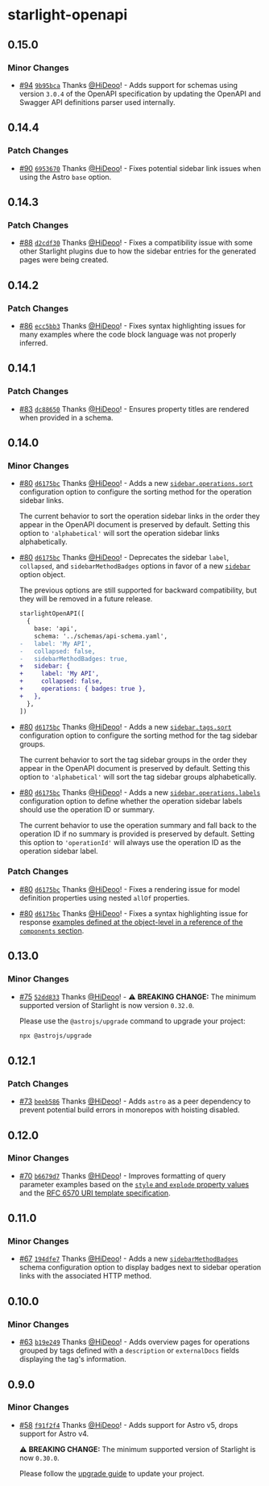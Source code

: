 # starlight-openapi

## 0.15.0

### Minor Changes

- [#94](https://github.com/HiDeoo/starlight-openapi/pull/94) [`9b95bca`](https://github.com/HiDeoo/starlight-openapi/commit/9b95bca2f91225a096393d5e0584b6def658c23d) Thanks [@HiDeoo](https://github.com/HiDeoo)! - Adds support for schemas using version `3.0.4` of the OpenAPI specification by updating the OpenAPI and Swagger API definitions parser used internally.

## 0.14.4

### Patch Changes

- [#90](https://github.com/HiDeoo/starlight-openapi/pull/90) [`6953670`](https://github.com/HiDeoo/starlight-openapi/commit/6953670897d4fad2125bf66f31bfe936e9d1ba3d) Thanks [@HiDeoo](https://github.com/HiDeoo)! - Fixes potential sidebar link issues when using the Astro `base` option.

## 0.14.3

### Patch Changes

- [#88](https://github.com/HiDeoo/starlight-openapi/pull/88) [`d2cdf30`](https://github.com/HiDeoo/starlight-openapi/commit/d2cdf3008aa7693b73d306f7d2fe2e0cc2f9e05a) Thanks [@HiDeoo](https://github.com/HiDeoo)! - Fixes a compatibility issue with some other Starlight plugins due to how the sidebar entries for the generated pages were being created.

## 0.14.2

### Patch Changes

- [#86](https://github.com/HiDeoo/starlight-openapi/pull/86) [`ecc5bb3`](https://github.com/HiDeoo/starlight-openapi/commit/ecc5bb3c710a0f0f426198c5af980ec95c964cba) Thanks [@HiDeoo](https://github.com/HiDeoo)! - Fixes syntax highlighting issues for many examples where the code block language was not properly inferred.

## 0.14.1

### Patch Changes

- [#83](https://github.com/HiDeoo/starlight-openapi/pull/83) [`dc88650`](https://github.com/HiDeoo/starlight-openapi/commit/dc886506e811b78512a3c87702fe4c8372e1fae5) Thanks [@HiDeoo](https://github.com/HiDeoo)! - Ensures property titles are rendered when provided in a schema.

## 0.14.0

### Minor Changes

- [#80](https://github.com/HiDeoo/starlight-openapi/pull/80) [`d6175bc`](https://github.com/HiDeoo/starlight-openapi/commit/d6175bc807b52e4d38e3771b83df16b11346a25a) Thanks [@HiDeoo](https://github.com/HiDeoo)! - Adds a new [`sidebar.operations.sort`](https://starlight-openapi.vercel.app/configuration/#sort) configuration option to configure the sorting method for the operation sidebar links.

  The current behavior to sort the operation sidebar links in the order they appear in the OpenAPI document is preserved by default. Setting this option to `'alphabetical'` will sort the operation sidebar links alphabetically.

- [#80](https://github.com/HiDeoo/starlight-openapi/pull/80) [`d6175bc`](https://github.com/HiDeoo/starlight-openapi/commit/d6175bc807b52e4d38e3771b83df16b11346a25a) Thanks [@HiDeoo](https://github.com/HiDeoo)! - Deprecates the sidebar `label`, `collapsed`, and `sidebarMethodBadges` options in favor of a new [`sidebar`](https://starlight-openapi.vercel.app/configuration/#sidebar) option object.

  The previous options are still supported for backward compatibility, but they will be removed in a future release.

  ```diff
  starlightOpenAPI([
    {
      base: 'api',
      schema: '../schemas/api-schema.yaml',
  -   label: 'My API',
  -   collapsed: false,
  -   sidebarMethodBadges: true,
  +   sidebar: {
  +     label: 'My API',
  +     collapsed: false,
  +     operations: { badges: true },
  +   },
    },
  ])
  ```

- [#80](https://github.com/HiDeoo/starlight-openapi/pull/80) [`d6175bc`](https://github.com/HiDeoo/starlight-openapi/commit/d6175bc807b52e4d38e3771b83df16b11346a25a) Thanks [@HiDeoo](https://github.com/HiDeoo)! - Adds a new [`sidebar.tags.sort`](https://starlight-openapi.vercel.app/configuration/#sort-1) configuration option to configure the sorting method for the tag sidebar groups.

  The current behavior to sort the tag sidebar groups in the order they appear in the OpenAPI document is preserved by default. Setting this option to `'alphabetical'` will sort the tag sidebar groups alphabetically.

- [#80](https://github.com/HiDeoo/starlight-openapi/pull/80) [`d6175bc`](https://github.com/HiDeoo/starlight-openapi/commit/d6175bc807b52e4d38e3771b83df16b11346a25a) Thanks [@HiDeoo](https://github.com/HiDeoo)! - Adds a new [`sidebar.operations.labels`](https://starlight-openapi.vercel.app/configuration/#labels) configuration option to define whether the operation sidebar labels should use the operation ID or summary.

  The current behavior to use the operation summary and fall back to the operation ID if no summary is provided is preserved by default. Setting this option to `'operationId'` will always use the operation ID as the operation sidebar label.

### Patch Changes

- [#80](https://github.com/HiDeoo/starlight-openapi/pull/80) [`d6175bc`](https://github.com/HiDeoo/starlight-openapi/commit/d6175bc807b52e4d38e3771b83df16b11346a25a) Thanks [@HiDeoo](https://github.com/HiDeoo)! - Fixes a rendering issue for model definition properties using nested `allOf` properties.

- [#80](https://github.com/HiDeoo/starlight-openapi/pull/80) [`d6175bc`](https://github.com/HiDeoo/starlight-openapi/commit/d6175bc807b52e4d38e3771b83df16b11346a25a) Thanks [@HiDeoo](https://github.com/HiDeoo)! - Fixes a syntax highlighting issue for response [examples defined at the object-level in a reference of the `components` section](https://swagger.io/docs/specification/v3_0/adding-examples/#object-and-property-examples).

## 0.13.0

### Minor Changes

- [#75](https://github.com/HiDeoo/starlight-openapi/pull/75) [`52dd833`](https://github.com/HiDeoo/starlight-openapi/commit/52dd833ca0cb2bcac14693f95ebe9bfd758232a5) Thanks [@HiDeoo](https://github.com/HiDeoo)! - ⚠️ **BREAKING CHANGE:** The minimum supported version of Starlight is now version `0.32.0`.

  Please use the `@astrojs/upgrade` command to upgrade your project:

  ```sh
  npx @astrojs/upgrade
  ```

## 0.12.1

### Patch Changes

- [#73](https://github.com/HiDeoo/starlight-openapi/pull/73) [`beeb586`](https://github.com/HiDeoo/starlight-openapi/commit/beeb586577d2b88923bc1909995031ce41e90ce9) Thanks [@HiDeoo](https://github.com/HiDeoo)! - Adds `astro` as a peer dependency to prevent potential build errors in monorepos with hoisting disabled.

## 0.12.0

### Minor Changes

- [#70](https://github.com/HiDeoo/starlight-openapi/pull/70) [`b6679d7`](https://github.com/HiDeoo/starlight-openapi/commit/b6679d762e9a07ca5e5df73242783a9e5f81169d) Thanks [@HiDeoo](https://github.com/HiDeoo)! - Improves formatting of query parameter examples based on the [`style` and `explode` property values](https://swagger.io/specification/#fixed-fields-for-use-with-schema) and the [RFC 6570 URI template specification](https://datatracker.ietf.org/doc/html/rfc6570).

## 0.11.0

### Minor Changes

- [#67](https://github.com/HiDeoo/starlight-openapi/pull/67) [`194dfe7`](https://github.com/HiDeoo/starlight-openapi/commit/194dfe771958a33883da251503495f49cf140b54) Thanks [@HiDeoo](https://github.com/HiDeoo)! - Adds a new [`sidebarMethodBadges`](https://starlight-openapi.vercel.app/configuration/#sidebarmethodbadges) schema configuration option to display badges next to sidebar operation links with the associated HTTP method.

## 0.10.0

### Minor Changes

- [#63](https://github.com/HiDeoo/starlight-openapi/pull/63) [`b19e249`](https://github.com/HiDeoo/starlight-openapi/commit/b19e24982ee893d49d117ca933fd8900db1d7522) Thanks [@HiDeoo](https://github.com/HiDeoo)! - Adds overview pages for operations grouped by tags defined with a `description` or `externalDocs` fields displaying the tag's information.

## 0.9.0

### Minor Changes

- [#58](https://github.com/HiDeoo/starlight-openapi/pull/58) [`f91f2f4`](https://github.com/HiDeoo/starlight-openapi/commit/f91f2f4ac62c7fd0f00c48d6547158d464886aa9) Thanks [@HiDeoo](https://github.com/HiDeoo)! - Adds support for Astro v5, drops support for Astro v4.

  ⚠️ **BREAKING CHANGE:** The minimum supported version of Starlight is now `0.30.0`.

  Please follow the [upgrade guide](https://github.com/withastro/starlight/releases/tag/%40astrojs/starlight%400.30.0) to update your project.
